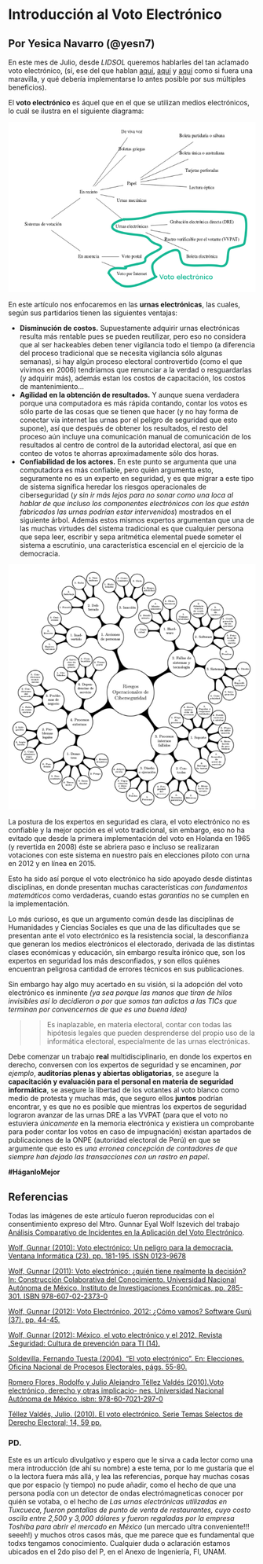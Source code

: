 # Introducción al Voto Electrónico
## Por Yesica Navarro (@yesn7)
En este mes de Julio, desde *LIDSOL* queremos hablarles del tan aclamado voto electrónico, (sí, ese del que hablan [aquí](http://www.milenio.com/opinion/julian-german-molina-carrillo/sociedad-derechos-humanos/sistema-de-votacion-electronica-o-voto-electronico), [aquí](https://expansion.mx/tecnologia/2018/06/12/voto-electronico-en-mexico-se-puede-aplicar?internal_source=PLAYLIST) y [aquí](http://www.nacion321.com/elecciones/mexico-ya-ha-votado-en-urnas-electronicas-y-aqui-la-prueba) como si fuera una maravilla, y qué debería implementarse lo antes posible por sus múltiples beneficios).

El **voto electrónico** es áquel que en el que se utilizan medios electrónicos, lo cuál se ilustra en el siguiente diagrama:

![Principales esquemas de votación empleadas a lo largo de la historia](material/esquemas-votacion.png "Principales esquemas de votación empleadas a lo largo de la historia")

En este artículo nos enfocaremos en las **urnas electrónicas**, las cuales, según sus partidarios tienen las siguientes ventajas:
- **Disminución de costos.**
Supuestamente adquirir urnas electrónicas resulta más rentable pues se pueden reutilizar, pero eso no considera que al ser hackeables deben tener vigilancia todo el tiempo (a diferencia del proceso tradicional que se necesita vigilancia sólo algunas semanas), si hay algún proceso electoral controvertido (como el que vivimos en 2006) tendríamos que renunciar a la verdad o resguardarlas (y adquirir más), además estan los costos de capacitación, los costos de mantenimiento...
- **Agilidad en la obtención de resultados.**
Y aunque suena verdadera porque una computadora es más rápida contando, contar los votos es sólo parte de las cosas que se tienen que hacer (y no hay forma de conectar vía internet las urnas por el peligro de seguridad que esto supone), así que después de obtener los resultados, el resto del proceso aún incluye una comunicación manual de comunicación de los resultados al centro de control de la autoridad electoral, así que en conteo de votos te ahorras aproximadamente sólo dos horas.
- **Confiabilidad de los actores.** En este punto se argumenta que una computadora es más confiable, pero quién argumenta esto, seguramente no es un experto en seguridad, y es que migrar a este tipo de sistema significa heredar los riesgos operacionales de ciberseguridad (*y sin ir más lejos para no sonar como una loca al hablar de que incluso los componentes electrónicos con los que están fabricados las urnas podrían estar intervenidos*) mostrados en el siguiente árbol. Además estos mismos expertos argumentan que una de las muchas virtudes del sistema tradicional es que cualquier persona que sepa leer, escribir y sepa aritmética elemental puede someter el sistema a escrutinio, una característica escencial en el ejercicio de la democracia.  

![Árbol de taxonomia ROdC](material/arbol-taxonomia.png "Árbol de taxonomia ROdC")

La postura de los expertos en seguridad es clara, el voto electrónico no es confiable y la mejor opción es el voto tradicional, sin embargo, eso no ha evitado que desde la primera implementación del voto en Holanda en 1965 (y revertida en 2008) éste se abriera paso e incluso se realizaran votaciones con este sistema en  nuestro país en  elecciones piloto con urna en 2012 y en línea en 2015.

Esto ha sido así porque el voto electrónico ha sido apoyado desde distintas disciplinas, en donde presentan muchas características *con fundamentos matemáticos* como verdaderas, cuando estas *garantías* no se cumplen en la implementación.

Lo más curioso, es que un argumento común desde las disciplinas de Humanidades y Ciencias Sociales es que una de las dificultades que se presentan ante el voto electrónico es la resistencia social, la desconfianza que generan los medios electrónicos el electorado, derivada de las distintas clases económicas y educación, sin embargo resulta irónico que, son los expertos en seguridad los más desconfiados, y son ellos quiénes encuentran peligrosa cantidad de errores técnicos en sus publicaciones.

Sin embargo hay algo muy acertado en su visión, si la adopción del voto electrónico es inminente *(ya sea porque las manos que tiran de hilos invisibles así lo decidieron o por que somos tan adictos a las TICs que terminan por convencernos de que es una buena idea)*
>>Es inaplazable, en materia electoral, contar con todas las hipótesis legales que pueden desprenderse del propio uso de la informática electoral, especialmente
de las urnas electrónicas.

Debe comenzar un trabajo **real** multidisciplinario, en donde los expertos en derecho, conversen con los expertos de seguridad y se encaminen, *por ejemplo*, **auditorías plenas y abiertas obligatorias**, se asegure la **capacitación y evaluación para el personal en materia de seguridad informática**, se asegure la libertad de los votantes al voto blanco como medio de protesta y  muchas más, que seguro ellos **juntos** podrían encontrar, y es que no es posible que mientras los expertos de seguridad lograron avanzar de las urnas DRE a las VVPAT (para que el voto no estuviera *únicamente* en la memoria electrónica y existiera un comprobante para poder contar los votos en caso de impugnación) existan apartados de publicaciones de la ONPE (autoridad electoral de Perú)  en que se argumente que esto es *una erronea concepción de contadores de que siempre han dejado las transacciones con un rastro en papel*.

**#HáganloMejor**

## Referencias
Todas las imágenes de este artículo fueron reproducidas con el consentimiento expreso del Mtro. Gunnar Eyal Wolf Iszevich del trabajo [Análisis Comparativo de Incidentes en la Aplicación del Voto Electrónico](http://ru.iiec.unam.mx/4097/).

[ Wolf, Gunnar (2010): Voto electrónico: Un peligro para la democracia. Ventana Informática (23). pp. 181-195. ISSN 0123-9678 ](http://ru.iiec.unam.mx/110/)

[ Wolf, Gunnar (2011): Voto electrónico: ¿quién tiene realmente la decisión? In: Construcción Colaborativa del Conocimiento. Universidad Nacional Autónoma de México. Instituto de Investigaciones Económicas, pp. 285-301. ISBN 978-607-02-2373-0 ](http://ru.iiec.unam.mx/2358/)

[ Wolf, Gunnar (2012): Voto Electrónico, 2012: ¿Cómo vamos? Software Gurú (37). pp. 44-45. ](http://ru.iiec.unam.mx/1812/)

[ Wolf, Gunnar (2012): México, el voto electrónico y el 2012. Revista .Seguridad: Cultura de prevención para TI (14). ](http://ru.iiec.unam.mx/1813/)

[Soldevilla, Fernando Tuesta (2004). “El voto electrónico”. En: Elecciones. Oficina Nacional de Procesos Electorales, págs. 55-80.](https://www.web.onpe.gob.pe/modEducacion/Publicaciones/L-0026.pdf#page=51)

[Romero Flores, Rodolfo y Julio Alejandro Téllez Valdés (2010).Voto electrónico, derecho y otras implicacio-
nes. Universidad Nacional Autónoma de México. isbn: 978-60-7021-297-0](https://archivos.juridicas.unam.mx/www/bjv/libros/6/2801/2.pdf)

[Téllez Valdés, Julio. (2010). El voto electrónico. Serie Temas Selectos de Derecho Electoral; 14, 59 pp. ](http://www.te.gob.mx/documentacion/publicaciones/Temas_selectos/14_voto.pdf)

### PD.
Este es un artículo divulgativo y espero que le sirva a cada lector como una mera introducción (de ahí su nombre) a este tema, por lo me gustaría que el o la lectora fuera más allá, y lea las referencias, porque hay muchas cosas que por espacio (y tiempo) no pude añadir, como el hecho de que una persona podía con un detector de ondas electrómagneticas conocer por quién se votaba, o el hecho de *Las urnas electrónicas utilizadas en Tuxcueca, fueron pantallas
de punto de venta de restaurantes, cuyo costo oscila entre 2,500 y
3,000 dólares y fueron regaladas por la empresa Toshiba para abrir
el  mercado  en  México*  (un mercado ultra conveniente!!! seeeh!) y muchos otros casos más, que me parece que es fundamental que todxs tengamos conocimiento. Cualquier duda o aclaración estamos ubicados en el 2do piso del P, en el Anexo de Ingeniería, FI, UNAM.
